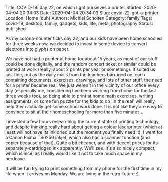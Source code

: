 Title: COVID-19: day 22, on which I got ourselves a printer
Started: 2020-04-04 20:34:03
Date: 2020-04-04 20:34:03
Slug: covid-22-got-a-printer
Location: Home (duh)
Authors: Michiel Scholten
Category: family
Tags: covid-19, desktop, family, gadgets, kids, life, meta, photography
Status: published

As my corona-counter ticks day 22, and our kids have been home schooled for three weeks now, we decided to invest in some device to convert electrons into glyphs on paper.

We have not had a printer at home for about 15 years, as most of our stuff could be done digitally, and the random concert ticket or similar could be printed at work (really, about 2 prints per year or something). It suited us just fine, but as the daily mails from the teachers barraged on, each containing documents, exercises, drawings, and lots of other stuff, the need for a printer became real. We just weren't in the vicinity of our office every day (especially me, considering I've been working from home for the last three weeks too), so being able to print at home math exercises, writing assignments, or some fun puzzle for the kids to do 'in the real' will really help them actually get some school work done. It is not like they are easy to convince to sit at their homeschooling for more than five minutes...

I invested a few hours researching the current state of printing technology, and despite thinking really hard about getting a colour laserprinter (which at least will not have its ink dried out the moment you finally need it), I went for a Canon Pixma TS6250 inkjet, which also has a scanner function (and copier because of that). Quite a bit cheaper, and with decent prices for its separately-cardridged ink apparently. We'll see. It's also nicely compact, which is nice, as I really would like it not to take much space in my nerdcave.

It will be fun trying to print something from my phone for the first time in my life when it arrives on Monday. We are living in the retro-future :)
